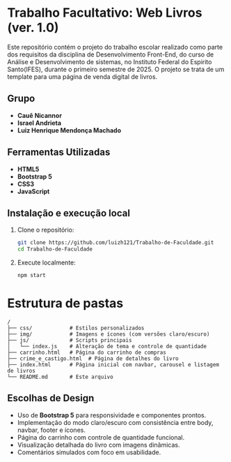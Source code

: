 #  Trabalho Facultativo: Web Livros (ver. 1.0)
Este repositório contém o projeto do trabalho escolar realizado como parte dos requisitos da disciplina de Desenvolvimento Front-End, do curso de Análise e Desenvolvimento de sistemas, no Instituto Federal do Espirito Santo(IFES), durante o primeiro semestre de 2025. O projeto se trata de um template para uma página de venda digital de livros.

##  Grupo

- **Cauê Nicannor**
- **Israel Andrieta**
- **Luiz Henrique Mendonça Machado**


##  Ferramentas Utilizadas

- **HTML5**
- **Bootstrap 5**
- **CSS3**
- **JavaScript**
  

## Instalação e execução local

1. Clone o repositório:
   ```bash
   git clone https://github.com/luizh121/Trabalho-de-Faculdade.git
   cd Trabalho-de-Faculdade
   ```
2. Execute localmente:
   ```bash
   npm start
   ```

# Estrutura de pastas 

```
/
├── css/            # Estilos personalizados
├── img/            # Imagens e ícones (com versões claro/escuro)
├── js/             # Scripts principais
│   └── index.js    # Alteração de tema e controle de quantidade
├── carrinho.html   # Página do carrinho de compras
├── crime_e_castigo.html  # Página de detalhes do livro
├── index.html      # Página inicial com navbar, carousel e listagem de livros
└── README.md       # Este arquivo
```

## Escolhas de Design

- Uso de **Bootstrap 5** para responsividade e componentes prontos.
- Implementação do modo claro/escuro com consistência entre body, navbar, footer e ícones.
- Página do carrinho com controle de quantidade funcional.
- Visualização detalhada do livro com imagens dinâmicas.
- Comentários simulados com foco em usabilidade.
